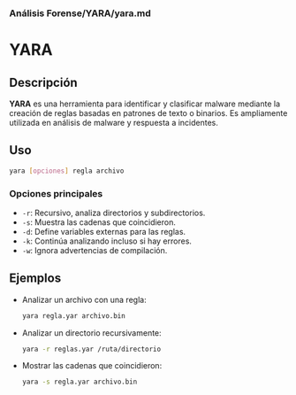 ### **Análisis Forense/YARA/yara.md**

# YARA

## Descripción

**YARA** es una herramienta para identificar y clasificar malware mediante la creación de reglas basadas en patrones de texto o binarios. Es ampliamente utilizada en análisis de malware y respuesta a incidentes.

## Uso

```bash
yara [opciones] regla archivo
```

### Opciones principales

- `-r`: Recursivo, analiza directorios y subdirectorios.
- `-s`: Muestra las cadenas que coincidieron.
- `-d`: Define variables externas para las reglas.
- `-k`: Continúa analizando incluso si hay errores.
- `-w`: Ignora advertencias de compilación.

## Ejemplos

- Analizar un archivo con una regla:

  ```bash
  yara regla.yar archivo.bin
  ```

- Analizar un directorio recursivamente:

  ```bash
  yara -r reglas.yar /ruta/directorio
  ```

- Mostrar las cadenas que coincidieron:

  ```bash
  yara -s regla.yar archivo.bin
  ```
